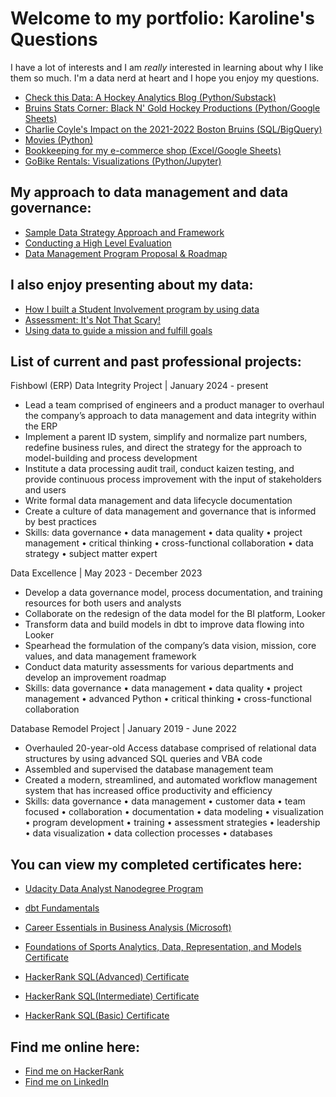 # Welcome to my portfolio: Karoline's Questions

I have a lot of interests and I am _really_ interested in learning about why I like them so much. I'm a data nerd at heart and I hope you enjoy my questions.

<ul>
  <li><a href="https://checkthisdata.substack.com/"> Check this Data: A Hockey Analytics Blog (Python/Substack)</a></li>
  <li><a href="https://blackngoldhockey.com/author/kjchrz03gmail-com/"> Bruins Stats Corner: Black N' Gold Hockey Productions (Python/Google Sheets)</a></li>
  <li><a href="https://count.co/notebook/MILs8MtCS6I"> Charlie Coyle's Impact on the 2021-2022 Boston Bruins (SQL/BigQuery)</a></li>
  <li><a href="movies/movie-dataset" title="Movies">Movies (Python)</a></li>
  <li><a href="https://docs.google.com/spreadsheets/d/1h26GOHrBq-TGq8y-wTKYUevwXrYd3yxNVyrjaNYL0Q0/edit?usp=sharing"> Bookkeeping for my e-commerce shop (Excel/Google Sheets)</a></li>
  <li><a href="go_bikes/GoBikes" title="GoBikes">GoBike Rentals: Visualizations (Python/Jupyter)</a></li>
</ul>

## My approach to data management and data governance:
<ul>
   <li><a href="https://github.com/kjchrz03/karolines-questions/blob/main/Generic%20Data%20Strategy%20Proposal.pdf">Sample Data Strategy Approach and Framework</a></li>
   <li><a href="https://github.com/kjchrz03/karolines-questions/blob/main/Data%20Management%20Consult.pdf">Conducting a High Level Evaluation</a></li>
   <li><a href="https://github.com/kjchrz03/karolines-questions/blob/main/Proposal%20Data%20Governance.pptx.pdf">Data Management Program Proposal & Roadmap</a></li>
</ul>

## I also enjoy presenting about my data:
<ul>
  <li><a href="https://prezi.com/mfgcbcnbiscb/student-involvement-at-svc/">How I built a Student Involvement program by using data</a></li>
  <li><a href="https://prezi.com/3fpona8wzwey/assessment-its-not-that-scary/">Assessment: It's Not That Scary!</a></li>
  <li><a href="https://prezi.com/p/edit/oapqhyaeypfx/">Using data to guide a mission and fulfill goals</a></li>
</ul>

## List of current and past professional projects:

Fishbowl (ERP) Data Integrity Project | January 2024 - present
  <ul> <li>Lead a team comprised of engineers and a product manager to overhaul the company’s approach to data management and data integrity within the ERP
  <li> Implement a parent ID system, simplify and normalize part numbers, redefine business rules, and direct the strategy for the approach to model-building and process development
  <li> Institute a data processing audit trail, conduct kaizen testing, and provide continuous process improvement with the input of stakeholders and users
  <li> Write formal data management and data lifecycle documentation
  <li> Create a culture of data management and governance that is informed by best practices
<li> Skills: data governance • data management • data quality • project management • critical thinking • cross-functional collaboration • data strategy • subject matter expert </li>
  </ul>

Data Excellence | May 2023 - December 2023
<ul> <li>Develop a data governance model, process documentation, and training resources for both users and analysts
<li> Collaborate on the redesign of the data model for the BI platform, Looker 
<li> Transform data and build models in dbt to improve data flowing into Looker
<li> Spearhead the formulation of the company’s data vision, mission, core values, and data management framework
<li> Conduct data maturity assessments for various departments and develop an improvement roadmap 
<li> Skills: data governance • data management • data quality • project management • advanced Python • critical thinking • cross-functional collaboration
 </li>
</ul>
 
Database Remodel Project | January 2019 - June 2022
<ul> <li>Overhauled 20-year-old Access database comprised of relational data structures by using advanced  SQL queries and VBA code 
<li>Assembled and supervised the database management team 
<li>Created a modern, streamlined, and automated workflow management system that has increased  office productivity and efficiency 
<li>Skills: data governance • data management • customer data • team focused • collaboration • documentation • data modeling • visualization • program development • training • assessment strategies • leadership • data visualization • data collection processes • databases
 </li>
</ul>

## You can view my completed certificates here:
<ul>
  <li><a href="https://confirm.udacity.com/KKCYTZS4">Udacity Data Analyst Nanodegree Program</a></li>
</ul>
<ul>
  <li><a href="https://credentials.getdbt.com/24f5a8cb-eca7-4bae-93d6-957e9bf27284">dbt Fundamentals</a></li>
</ul>
<ul>
  <li><a href="certificates/CertificateOfCompletion_Career Essentials in Business Analysis by Microsoft and LinkedIn.pdf">Career Essentials in Business Analysis (Microsoft) </a></li>
</ul>
<ul>
  <li><a href="https://www.coursera.org/account/accomplishments/verify/2RARXNY6UQCW?utm_product=course">Foundations of Sports Analytics, Data, Representation, and Models Certificate</a></li>
</ul>
<ul>
  <li><a href="https://www.hackerrank.com/certificates/89b0fd2b021a">HackerRank SQL(Advanced) Certificate</a></li>
</ul>
<ul>
  <li><a href="https://www.hackerrank.com/certificates/e0f4c9f8af33">HackerRank SQL(Intermediate) Certificate</a></li>
</ul>
<ul>
  <li><a href="https://www.hackerrank.com/certificates/787bdc4fdd3a">HackerRank SQL(Basic) Certificate</a></li>
</ul>



## Find me online here: 
<ul>
  <li><a href="https://www.hackerrank.com/kjchrz03">Find me on HackerRank</a></li>
  <li><a href="https://www.linkedin.com/in/kjcsears/">Find me on LinkedIn</a></li>
</ul>
